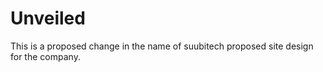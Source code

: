 # Unveiled
This is a proposed change in the name of suubitech proposed site design for the company.  
